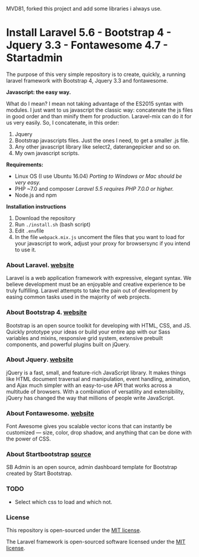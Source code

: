 MVD81, forked this project and add some libraries i always use.

# Install Laravel 5.6 - Bootstrap 4 - Jquery 3.3 - Fontawesome 4.7 - Startadmin

The purpose of this very simple repository is to create, quickly, a running laravel framework with Bootstrap 4, Jquery 3.3 and fontawesome.

**Javascript: the easy way.**

What do I mean?
I mean not taking advantage of the ES2015 syntax with modules.
I just want to us javascript the classic way: concatenate the js files in good order and than minify them for production.
Laravel-mix can do it for us very easily.
So, I concatenate, in this order:
1. Jquery
2. Bootstrap javascripts files. Just the ones I need, to get a smaller .js file.
3. Any other javascript library like select2, daterangepicker and so on.
4. My own javascript scripts.

**Requirements:**

* Linux OS (I use Ubuntu 16.04)
 *Porting to Windows or Mac should be very easy.*
* PHP ~7.0 and composer
*Laravel 5.5 requires PHP 7.0.0 or higher.*
* Node.js and npm

**Installation instructions**

1. Download the repository
2. Run ```./install.sh``` (bash script)
3. Edit ```.env```file
3. In the file ```webpack.mix.js``` uncoment the files that you want to load for your javascript to work, adjust your proxy for browsersync if you intend to use it.


### About Laravel. [website](https://laravel.com/)

Laravel is a web application framework with expressive, elegant syntax. We believe development must be an enjoyable and creative experience to be truly fulfilling. Laravel attempts to take the pain out of development by easing common tasks used in the majority of web projects.

### About Bootstrap 4. [website](http://getbootstrap.com/)

Bootstrap is an open source toolkit for developing with HTML, CSS, and JS. Quickly prototype your ideas or build your entire app with our Sass variables and mixins, responsive grid system, extensive prebuilt components, and powerful plugins built on jQuery.

### About Jquery. [website](https://jquery.com/)

jQuery is a fast, small, and feature-rich JavaScript library. It makes things like HTML document traversal and manipulation, event handling, animation, and Ajax much simpler with an easy-to-use API that works across a multitude of browsers. With a combination of versatility and extensibility, jQuery has changed the way that millions of people write JavaScript.

### About Fontawesome. [website](https://fontawesome.com/v4.7.0/icons/)

Font Awesome gives you scalable vector icons that can instantly be customized — size, color, drop shadow, and anything that can be done with the power of CSS.

### About Startbootstrap [source](https://github.com/BlackrockDigital/startbootstrap-sb-admin)

SB Admin is an open source, admin dashboard template for Bootstrap created by Start Bootstrap.

### TODO

* Select which css to load and which not.

### License
This repository is open-sourced under the [MIT license](https://opensource.org/licenses/MIT).

The Laravel framework is open-sourced software licensed under the [MIT license](https://opensource.org/licenses/MIT).
